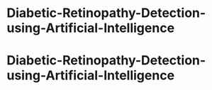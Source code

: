 # Diabetic-Retinopathy-Detection-using-Artificial-Intelligence
# Diabetic-Retinopathy-Detection-using-Artificial-Intelligence
